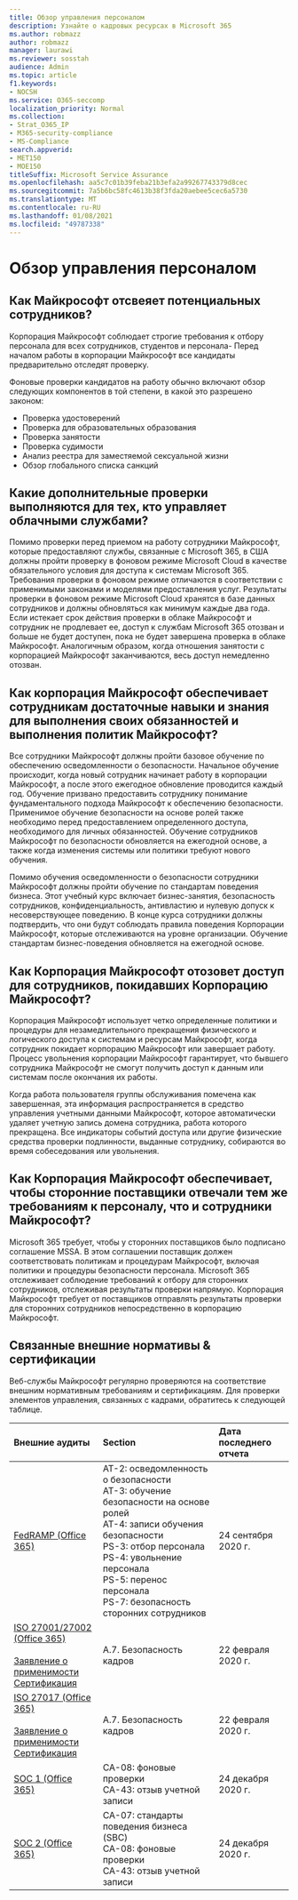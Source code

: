 ```yaml
---
title: Обзор управления персоналом
description: Узнайте о кадровых ресурсах в Microsoft 365
ms.author: robmazz
author: robmazz
manager: laurawi
ms.reviewer: sosstah
audience: Admin
ms.topic: article
f1.keywords:
- NOCSH
ms.service: O365-seccomp
localization_priority: Normal
ms.collection:
- Strat_O365_IP
- M365-security-compliance
- MS-Compliance
search.appverid:
- MET150
- MOE150
titleSuffix: Microsoft Service Assurance
ms.openlocfilehash: aa5c7c01b39feba21b3efa2a99267743379d8cec
ms.sourcegitcommit: 7a5b6bc58fc4613b38f3fda20aebee5cec6a5730
ms.translationtype: MT
ms.contentlocale: ru-RU
ms.lasthandoff: 01/08/2021
ms.locfileid: "49787338"
---
```

# <a name="human-resources-overview"></a>Обзор управления персоналом

## <a name="how-does-microsoft-screen-prospective-employees"></a>Как Майкрософт отсвеяет потенциальных сотрудников?

Корпорация Майкрософт соблюдает строгие требования к отбору персонала для всех сотрудников, студентов и персонала- Перед началом работы в корпорации Майкрософт все кандидаты предварительно отследят проверку.

Фоновые проверки кандидатов на работу обычно включают обзор следующих компонентов в той степени, в какой это разрешено законом:

- Проверка удостоверений
- Проверка для образовательных образования
- Проверка занятости
- Проверка судимости
- Анализ реестра для заместяемой сексуальной жизни
- Обзор глобального списка санкций

## <a name="what-additional-checks-are-performed-for-those-who-manage-cloud-services"></a>Какие дополнительные проверки выполняются для тех, кто управляет облачными службами?

Помимо проверки перед приемом на работу сотрудники Майкрософт, которые предоставляют службы, связанные с Microsoft 365, в США должны пройти проверку в фоновом режиме Microsoft Cloud в качестве обязательного условия для доступа к системам Microsoft 365. Требования проверки в фоновом режиме отличаются в соответствии с применимыми законами и моделями предоставления услуг. Результаты проверки в фоновом режиме Microsoft Cloud хранятся в базе данных сотрудников и должны обновляться как минимум каждые два года. Если истекает срок действия проверки в облаке Майкрософт и сотрудник не продлевает ее, доступ к службам Microsoft 365 отозван и больше не будет доступен, пока не будет завершена проверка в облаке Майкрософт. Аналогичным образом, когда отношения занятости с корпорацией Майкрософт заканчиваются, весь доступ немедленно отозван.

## <a name="how-does-microsoft-ensure-employees-maintain-sufficient-skillset-and-knowledge-to-perform-their-responsibilities-and-follow-microsoft-policies"></a>Как корпорация Майкрософт обеспечивает сотрудникам достаточные навыки и знания для выполнения своих обязанностей и выполнения политик Майкрософт?

Все сотрудники Майкрософт должны пройти базовое обучение по обеспечению осведомленности о безопасности. Начальное обучение происходит, когда новый сотрудник начинает работу в корпорации Майкрософт, а после этого ежегодное обновление проводится каждый год. Обучение призвано предоставить сотруднику понимание фундаментального подхода Майкрософт к обеспечению безопасности. Применимое обучение безопасности на основе ролей также необходимо перед предоставлением определенного доступа, необходимого для личных обязанностей. Обучение сотрудников Майкрософт по безопасности обновляется на ежегодной основе, а также когда изменения системы или политики требуют нового обучения.

Помимо обучения осведомленности о безопасности сотрудники Майкрософт должны пройти обучение по стандартам поведения бизнеса. Этот учебный курс включает бизнес-занятия, безопасность сотрудников, конфиденциальность, антивластию и нулевую допуск к несоверствующее поведению. В конце курса сотрудники должны подтвердить, что они будут соблюдать правила поведения Корпорации Майкрософт, которые отслеживаются на уровне организации. Обучение стандартам бизнес-поведения обновляется на ежегодной основе.

## <a name="how-does-microsoft-revoke-access-for-employees-who-leave-microsoft"></a>Как Корпорация Майкрософт отозовет доступ для сотрудников, покидавших Корпорацию Майкрософт?

Корпорация Майкрософт использует четко определенные политики и процедуры для незамедлительного прекращения физического и логического доступа к системам и ресурсам Майкрософт, когда сотрудник покидает корпорацию Майкрософт или завершает работу. Процесс увольнения корпорации Майкрософт гарантирует, что бывшего сотрудника Майкрософт не смогут получить доступ к данным или системам после окончания их работы.

Когда работа пользователя группы обслуживания помечена как завершенная, эта информация распространяется в средство управления учетными данными Майкрософт, которое автоматически удаляет учетную запись домена сотрудника, работа которого прекращена. Все индикаторы событий доступа или другие физические средства проверки подлинности, выданные сотруднику, собираются во время собеседования или увольнения.

## <a name="how-does-microsoft-ensure-third-party-suppliers-meet-the-same-personnel-requirements-as-microsoft-employees"></a>Как Корпорация Майкрософт обеспечивает, чтобы сторонние поставщики отвечали тем же требованиям к персоналу, что и сотрудники Майкрософт?

Microsoft 365 требует, чтобы у сторонних поставщиков было подписано соглашение MSSA. В этом соглашении поставщик должен соответствовать политикам и процедурам Майкрософт, включая политики и процедуры безопасности персонала. Microsoft 365 отслеживает соблюдение требований к отбору для сторонних сотрудников, отслеживая результаты проверки напрямую. Корпорация Майкрософт требует от поставщиков отправлять результаты проверки для сторонних сотрудников непосредственно в корпорацию Майкрософт.

## <a name="related-external-regulations--certifications"></a>Связанные внешние нормативы & сертификации

Веб-службы Майкрософт регулярно проверяются на соответствие внешним нормативным требованиям и сертификациям. Для проверки элементов управления, связанных с кадрами, обратитесь к следующей таблице.

| **Внешние аудиты** | **Section** | **Дата последнего отчета** |
|:--------------------|:------------|:-----------------------|  
| [FedRAMP (Office 365)](https://compliance.microsoft.com/compliancemanager) | AT-2: осведомленность о безопасности <br> AT-3: обучение безопасности на основе ролей <br> AT-4: записи обучения безопасности <br> PS-3: отбор персонала <br> PS-4: увольнение персонала <br> PS-5: перенос персонала <br> PS-7: безопасность сторонних сотрудников | 24 сентября 2020 г. |
| [ISO 27001/27002 (Office 365)](https://servicetrust.microsoft.com/ViewPage/MSComplianceGuideV3?command=Download&downloadType=Document&downloadId=d7864d4f-e053-4cc4-a964-fa526d07c3be&tab=7027ead0-3d6b-11e9-b9e1-290b1eb4cdeb&docTab=7027ead0-3d6b-11e9-b9e1-290b1eb4cdeb_ISO_Reports) <br><br> [Заявление о применимости](https://servicetrust.microsoft.com/ViewPage/MSComplianceGuide?command=Download&downloadType=Document&downloadId=8ee1e46b-2ada-4e7b-bb7d-4c55a8cb6fcd&docTab=4ce99610-c9c0-11e7-8c2c-f908a777fa4d_ISO_Reports) <br> [Сертификация](https://servicetrust.microsoft.com/ViewPage/MSComplianceGuideV3?command=Download&downloadType=Document&downloadId=1e84a14a-2468-45ac-9412-5e53250d57ec&tab=7027ead0-3d6b-11e9-b9e1-290b1eb4cdeb&docTab=7027ead0-3d6b-11e9-b9e1-290b1eb4cdeb_ISO_Reports) | А.7. Безопасность кадров | 22 февраля 2020 г. |
| [ISO 27017 (Office 365)](https://aka.ms/o365iso) <br><br> [Заявление о применимости](https://aka.ms/o365isosoa) <br> [Сертификация](https://aka.ms/Office365ISO27017Cert) | А.7. Безопасность кадров | 22 февраля 2020 г. |
| [SOC 1 (Office 365)](https://servicetrust.microsoft.com/ViewPage/MSComplianceGuideV3?command=Download&downloadType=Document&downloadId=90df3f9c-3aaf-4dbf-99d0-ca9f2991721b&tab=7027ead0-3d6b-11e9-b9e1-290b1eb4cdeb&docTab=7027ead0-3d6b-11e9-b9e1-290b1eb4cdeb_SOC_%2F_SSAE_16_Reports) | CA-08: фоновые проверки <br> CA-43: отзыв учетной записи | 24 декабря 2020 г. |
| [SOC 2 (Office 365)](https://servicetrust.microsoft.com/ViewPage/MSComplianceGuideV3?command=Download&downloadType=Document&downloadId=a73c1738-7892-42b7-acd3-87b6371c53f6&tab=7027ead0-3d6b-11e9-b9e1-290b1eb4cdeb&docTab=7027ead0-3d6b-11e9-b9e1-290b1eb4cdeb_SOC_%2F_SSAE_16_Reports) | CA-07: стандарты поведения бизнеса (SBC) <br> CA-08: фоновые проверки <br> CA-43: отзыв учетной записи | 24 декабря 2020 г. |
